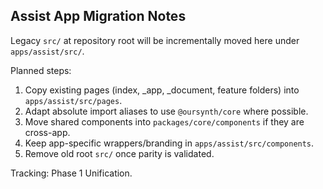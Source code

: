 ## Assist App Migration Notes

Legacy `src/` at repository root will be incrementally moved here under `apps/assist/src/`.

Planned steps:
1. Copy existing pages (index, _app, _document, feature folders) into `apps/assist/src/pages`.
2. Adapt absolute import aliases to use `@oursynth/core` where possible.
3. Move shared components into `packages/core/components` if they are cross-app.
4. Keep app-specific wrappers/branding in `apps/assist/src/components`.
5. Remove old root `src/` once parity is validated.

Tracking: Phase 1 Unification.